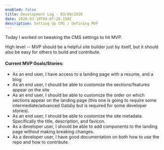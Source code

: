 ```yaml
---
enabled: false
title: Development Log - 03/09/2020
date: 2020-03-10T04:07:20.158Z
description: Setting Up CMS / Defining MVP
---
```

Today I worked on tweaking the CMS settings to hit MVP.

High level -- MVP should be a helpful site builder just by itself, but it should also be easy for others to build and contribute.

#### Current MVP Goals/Stories:
- As an end user, I have access to a landing page with a resume, and a blog
- As an end user, I should be able to customize the sections/features appear on the site
- As an end user, I should be able to customize the order on which sections appear on the landing page (this one is going to require some intermediate/advanced Gatsby but is required for some developer stories).
- As an end user, I should be able to customize the site metadata. Specifically the title, description, and favicon. 
- As a developer user, I should be able to add components to the landing page without making breaking changes.
- As a developer user, I have good documentation on both how to use the repo and how to contribute.